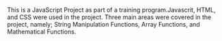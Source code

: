 This is a JavaScript Project as part of a training program.Javascrit, HTML, and CSS were used in the project. Three main areas were covered in the project, namely; String Manipulation Functions, Array Functions, and Mathematical Functions.
